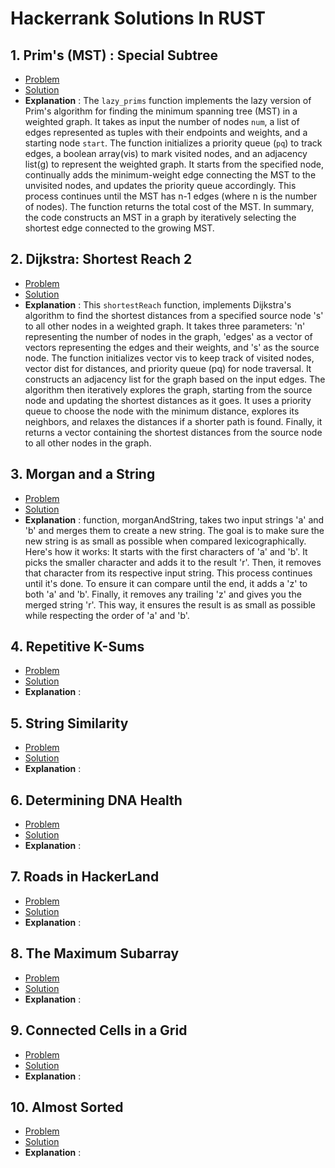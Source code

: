 # Hackerrank Solutions In RUST

## 1. Prim's (MST) : Special Subtree
  - [Problem](https://www.hackerrank.com/challenges/primsmstsub/copy-from/353032139) 
  - [Solution](./prims_special_subtree/src/main.rs)
  - **Explanation** :  The `lazy_prims` function implements the lazy version of Prim's algorithm for finding the minimum spanning tree (MST) in a weighted graph. It takes as input the number of nodes `num`, a list of edges represented as tuples with their endpoints and weights, and a starting node `start`. The function initializes a priority queue (`pq`) to track edges, a boolean array(vis) to mark visited nodes, and an adjacency list(g) to represent the weighted graph. It starts from the specified node, continually adds the minimum-weight edge connecting the MST to the unvisited nodes, and updates the priority queue accordingly. This process continues until the MST has n-1 edges (where n is the number of nodes). The function returns the total cost of the MST. In summary, the code constructs an MST in a graph by iteratively selecting the shortest edge connected to the growing MST.
 
## 2. Dijkstra: Shortest Reach 2
  - [Problem](https://www.hackerrank.com/challenges/dijkstrashortreach/problem) 
  - [Solution](./dijkstra_shortest_reach_2/src/main.rs)
  - **Explanation** : This `shortestReach` function, implements Dijkstra's algorithm to find the shortest distances from a specified source node 's' to all other nodes in a weighted graph. It takes three parameters: 'n' representing the number of nodes in the graph, 'edges' as a vector of vectors representing the edges and their weights, and 's' as the source node. The function initializes vector vis to keep track of visited nodes, vector dist for distances, and priority queue (pq) for node traversal. It constructs an adjacency list for the graph based on the input edges. The algorithm then iteratively explores the graph, starting from the source node and updating the shortest distances as it goes. It uses a priority queue to choose the node with the minimum distance, explores its neighbors, and relaxes the distances if a shorter path is found. Finally, it returns a vector containing the shortest distances from the source node to all other nodes in the graph.
   
## 3. Morgan and a String
  - [Problem](https://www.hackerrank.com/challenges/morgan-and-a-string/problem) 
  - [Solution](./morgan_and_a_string/src/main.rs)
  - **Explanation** : function, morganAndString, takes two input strings 'a' and 'b' and merges them to create a new string. The goal is to make sure the new string is as small as possible when compared lexicographically.
Here's how it works: It starts with the first characters of 'a' and 'b'. It picks the smaller character and adds it to the result 'r'. Then, it removes that character from its respective input string. This process continues until it's done. To ensure it can compare until the end, it adds a 'z' to both 'a' and 'b'. Finally, it removes any trailing 'z' and gives you the merged string 'r'. This way, it ensures the result is as small as possible while respecting the order of 'a' and 'b'.
   
## 4. Repetitive K-Sums
  - [Problem]() 
  - [Solution]()
  - **Explanation** : 
   
## 5. String Similarity
  - [Problem]() 
  - [Solution]()
  - **Explanation** : 
   
## 6. Determining DNA Health
  - [Problem]() 
  - [Solution]()
  - **Explanation** : 
   
## 7. Roads in HackerLand
  - [Problem]() 
  - [Solution]()
  - **Explanation** : 
   
## 8. The Maximum Subarray
  - [Problem]() 
  - [Solution]()
  - **Explanation** : 
   
## 9. Connected Cells in a Grid
  - [Problem]() 
  - [Solution]()
  - **Explanation** : 
   
## 10. Almost Sorted
  - [Problem]() 
  - [Solution]()
  - **Explanation** : 
   
